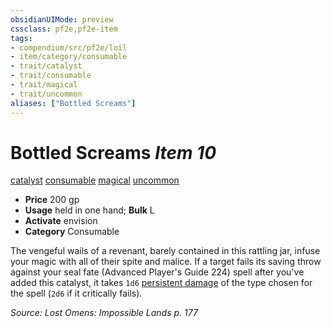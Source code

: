 ```yaml
---
obsidianUIMode: preview
cssclass: pf2e,pf2e-item
tags:
- compendium/src/pf2e/loil
- item/category/consumable
- trait/catalyst
- trait/consumable
- trait/magical
- trait/uncommon
aliases: ["Bottled Screams"]
---
```

# Bottled Screams *Item 10*  
[catalyst](../../../Rules/traits/catalyst-som.md)  [consumable](../../../Rules/traits/consumable.md)  [magical](../../../Rules/traits/magical.md)  [uncommon](../../../Rules/traits/uncommon.md)  

- **Price** 200 gp
- **Usage** held in one hand; **Bulk** L
- **Activate** envision
- **Category** Consumable

The vengeful wails of a revenant, barely contained in this rattling jar, infuse your magic with all of their spite and malice. If a target fails its saving throw against your seal fate (Advanced Player's Guide 224) spell after you've added this catalyst, it takes `1d6` [persistent damage](../../../Rules/conditions.md#Persistent%20Damage) of the type chosen for the spell (`2d6` if it critically fails).

*Source: Lost Omens: Impossible Lands p. 177*